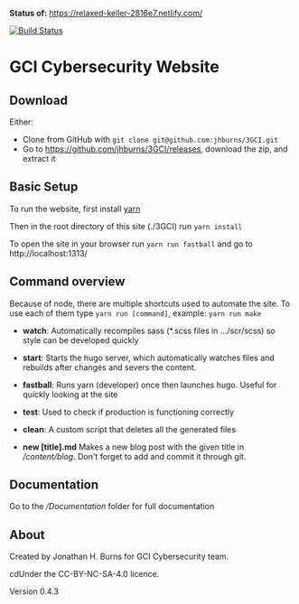 **Status of:** https://relaxed-keller-2816e7.netlify.com/

 [![Build Status](https://travis-ci.org/jhburns/3GCI.svg?branch=master)](https://travis-ci.org/jhburns/3GCI)

# GCI Cybersecurity Website

## Download

Either:

- Clone from GitHub with `git clone git@github.com:jhburns/3GCI.git`
- Go to https://github.com/jhburns/3GCI/releases, download the zip, and extract it

## Basic Setup
To run the website, first install [yarn](https://yarnpkg.com/lang/en/)

Then in the root directory of this site (./3GCI) run `yarn install`

To open the site in your browser run `yarn run fastball` and go to http://localhost:1313/

## Command overview
Because of node, there are multiple shortcuts used to automate the site. To use each of them type `yarn run [command]`, example: `yarn run make`

- **watch**: Automatically recompiles sass (*.scss files in .../scr/scss) so style can be developed quickly
- **start**: Starts the hugo server, which automatically watches files and rebuilds after changes and severs the content.
- **fastball**: Runs yarn (developer) once then launches hugo. Useful for quickly looking at the site
- **test**: Used to check if production is functioning correctly
- **clean**: A custom script that deletes all the generated files

- **new [title].md** Makes a new blog post with the given title in */content/blog*. Don't forget to add and commit it through git.
   
## Documentation
Go to the  */Documentation* folder for full documentation

## About

Created by Jonathan H. Burns for GCI Cybersecurity team. 

cdUnder the CC-BY-NC-SA-4.0 licence.

Version 0.4.3